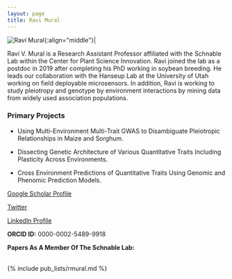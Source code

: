 ```yaml
---
layout: page
title: Ravi Mural
---
```


![Ravi Mural](/images/People_Images/Ravi.jpg){:align="middle"}|

Ravi V. Mural is a Research Assistant Professor affiliated with the Schnable Lab within the Center for Plant Science Innovation. Ravi joined the lab as a postdoc in 2019 after completing his PhD working in soybean breeding. He leads our collaboration with the Hanseup Lab at the University of Utah working on field deployable microsensors. In addition, Ravi is working to study pleiotropy and genotype by environment interactions by mining data from widely used association populations.  

### Primary Projects

* Using Multi-Environment Multi-Trait GWAS to Disambiguate Pleiotropic Relationships in Maize and Sorghum.

* Dissecting Genetic Architecture of Various Quantitative Traits Including Plasticity Across Environments.

* Cross Environment Predictions of Quantitative Traits Using Genomic and Phenomic Prediction Models.

[Google Scholar Profile](https://scholar.google.com/citations?user=5NlUnZ0AAAAJ)

[Twitter](https://twitter.com/ravi_mural)

[LinkedIn Profile](https://www.linkedin.com/in/ravi-mural/)

**ORCID ID:** 0000-0002-5489-9918

**Papers As A Member Of The Schnable Lab:**<br><br>

{% include pub_lists/rmural.md %}
